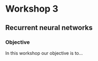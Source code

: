 # Workshop 3

## Recurrent neural networks

### Objective

In this workshop our objective is to...

